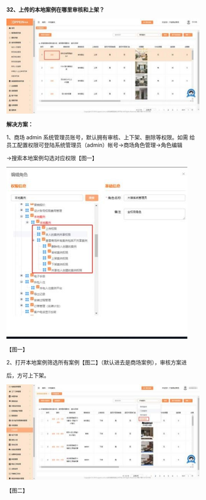 **32、上传的本地案例在哪里审核和上架？**

![](Aspose.Words.955081b2-65f6-4309-844b-133ee40a773f.042.jpeg)

**解决方案：**

1、商场 admin 系统管理员账号，默认拥有审核、上下架、删除等权限。如需 给员工配置权限可登陆系统管理员（admin）帐号→商场角色管理→角色编辑

→搜索本地案例勾选对应权限【图一】


![](Aspose.Words.955081b2-65f6-4309-844b-133ee40a773f.043.jpeg)

【图一】



2、打开本地案例筛选所有案例【图二】（默认进去是商场案例），审核方案进

后，方可上下架。

![](Aspose.Words.955081b2-65f6-4309-844b-133ee40a773f.044.jpeg)


【图二】




